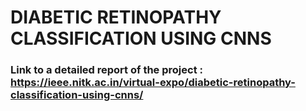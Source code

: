 # DIABETIC RETINOPATHY CLASSIFICATION USING CNNS
### Link to a detailed report of the project : https://ieee.nitk.ac.in/virtual-expo/diabetic-retinopathy-classification-using-cnns/
